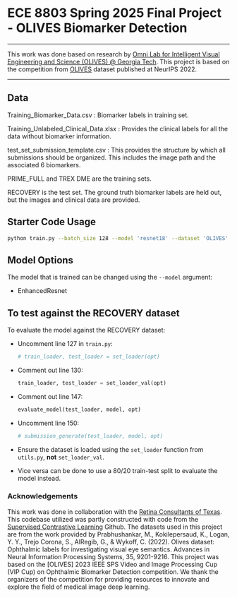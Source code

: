 # ECE 8803 Spring 2025 Final Project - OLIVES Biomarker Detection


***

This work was done based on research by [Omni Lab for Intelligent Visual Engineering and Science (OLIVES) @ Georgia Tech](https://ghassanalregib.info/). 
This project is based on the competition from [OLIVES](https://proceedings.neurips.cc/paper_files/paper/2022/hash/3be60b4a739b95a07a944a1a2c41e05e-Abstract-Datasets_and_Benchmarks.html) dataset published at NeurIPS 2022.

***

## Data

Training_Biomarker_Data.csv : Biomarker labels in training set.

Training_Unlabeled_Clinical_Data.xlsx : Provides the clinical labels for all the data without biomarker information.

test_set_submission_template.csv : This provides the structure by which all submissions should be organized. 
This includes the image path and the associated 6 biomarkers.

PRIME_FULL and TREX DME are the training sets.

RECOVERY is the test set. The ground truth biomarker labels are held out, but the images and clinical data are provided.

## Starter Code Usage

```bash
python train.py --batch_size 128 --model 'resnet18' --dataset 'OLIVES' --epochs 1 --device 'cuda:0' --train_image_path '' --test_image_path '' --test_csv_path './csv_dir/test_set_submission_template.csv' --train_csv_path './csv_dir/Training_Biomarker_Data.csv'
```

## Model Options
The model that is trained can be changed using the `--model` argument:
- EnhancedResnet

## To test against the RECOVERY dataset
To evaluate the model against the RECOVERY dataset:
- Uncomment line 127 in `train.py`:  
  ```python
  # train_loader, test_loader = set_loader(opt)
  ```
- Comment out line 130:  
  ```python
  train_loader, test_loader = set_loader_val(opt)
  ```
- Comment out line 147:  
  ```python
  evaluate_model(test_loader, model, opt)
  ```
- Uncomment line 150:  
  ```python
  # submission_generate(test_loader, model, opt)
  ```
- Ensure the dataset is loaded using the `set_loader` function from `utils.py`, **not** `set_loader_val`.

- Vice versa can be done to use a 80/20 train-test split to evaluate the model instead.

### Acknowledgements

This work was done in collaboration with the [Retina Consultants of Texas](https://www.retinaconsultantstexas.com/).
This codebase utilized was partly constructed with code from the [Supervised Contrastive Learning](https://github.com/HobbitLong/SupContrast) Github.
The datasets used in this project are from the work provided by Prabhushankar, M., Kokilepersaud, K., Logan, Y. Y., Trejo Corona, S., AlRegib, G., \& Wykoff, C. (2022). Olives dataset: Ophthalmic labels for investigating visual eye semantics. Advances in Neural Information Processing Systems, 35, 9201-9216.
This project was based on the [OLIVES] 2023 IEEE SPS Video and Image Processing Cup (VIP Cup) on Ophthalmic Biomarker Detection competition. We thank the organizers of the competition for providing resources to innovate and explore the field of medical image deep learning.
